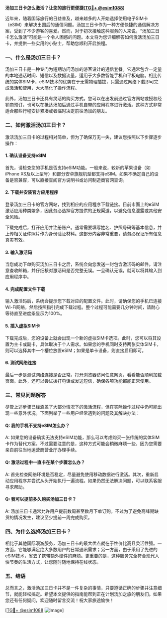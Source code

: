 **汤加三日卡怎么激活？让您的旅行更便捷[[TG💪+ @esim1088](https://t.me/s/esim1088)]**

近年来，随着国际旅行的日益普及，越来越多的人开始选择使用电子SIM卡（eSIM）来解决出国后的通信问题。汤加三日卡作为一种方便快捷的通信解决方案，受到了不少游客的喜爱。然而，对于初次接触这种服务的人来说，“汤加三日卡怎么激活”可能是一个令人困惑的问题。本文将为您详细解答如何激活汤加三日卡，并提供一些实用的小贴士，帮助您顺利开启旅程。

### 一、什么是汤加三日卡？

汤加三日卡是一种专门为短期访问汤加的游客设计的通信套餐。它通常包含一定量的本地通话时间、短信以及数据流量，适用于大多数智能手机和平板电脑。相比传统的实体SIM卡，eSIM技术的优势在于无需物理插拔，只需通过网络下载即可完成激活和使用，大大简化了操作流程。

此外，汤加三日卡还具有灵活的购买方式。您可以在出发前通过官方网站或授权经销商预订，也可以在抵达汤加后通过手机自带的应用程序进行激活。这种方式非常适合那些行程安排紧凑或者临时决定前往汤加的朋友。

### 二、如何激活汤加三日卡？

激活汤加三日卡的过程相对简单，但为了确保万无一失，建议您按照以下步骤逐步操作：

#### 1. 确认设备支持eSIM

首先，请检查您的手机是否支持eSIM功能。一般来说，较新的苹果设备（如iPhone XS及以上型号）和部分安卓旗舰机型都支持eSIM。如果不确定自己的设备是否兼容，可以直接查阅官方说明书或访问制造商官网查询。

#### 2. 下载并安装官方应用程序

登录汤加三日卡的官方网站，找到相应的应用程序下载链接。目前市面上的eSIM激活应用种类繁多，因此务必选择官方提供的正规渠道，以避免信息泄露或其他安全风险。

下载完成后，打开应用并注册账户。通常需要填写姓名、护照号码等基本信息，并上传相关证件照片作为身份验证材料。这部分内容非常重要，请务必保证所有信息真实有效。

#### 3. 输入激活码

当您成功下单购买汤加三日卡之后，系统会向您发送一封包含激活码的邮件。请注意查收邮箱，并仔细核对激活码是否完整无误。一旦确认无误，就可以将其输入到应用程序中。

#### 4. 完成配置文件下载

输入激活码后，系统会提示您下载对应的配置文件。此时，请确保您的手机已连接Wi-Fi网络，然后按照指引完成下载过程。整个过程可能需要几分钟时间，请耐心等待直至进度条显示为100%。

#### 5. 插入虚拟SIM卡

下载完成后，您的设备上就会出现一个新的虚拟SIM卡选项。此时，您可以将其设置为主卡或副卡，具体取决于个人需求。如果您的手机同时支持两张实体SIM卡，则可以选择其中一个槽位放置eSIM；如果是单卡设备，则直接启用即可。

#### 6. 测试网络连接

最后一步是测试网络连接是否正常。打开浏览器访问任意网页，看看能否顺利加载页面。此外，还可以尝试拨打电话或发送短信，确保各项功能都能正常使用。

### 三、常见问题解答

尽管上述步骤已经涵盖了大部分情况下的激活流程，但在实际操作过程中仍可能出现一些意外状况。下面列举了一些用户经常遇到的问题及其解决办法：

#### Q: 我的手机不支持eSIM怎么办？
A: 如果您的设备确实无法支持eSIM功能，那么可以考虑购买一张传统的实体SIM卡作为替代方案。不过需要注意的是，这种方式可能会稍微麻烦一些，因为您需要亲自前往当地运营商营业厅办理手续。

#### Q: 激活过程中一直卡在某个步骤怎么办？
A: 首先检查网络环境是否稳定，尽量避免使用移动数据进行激活。其次，重新启动应用程序并尝试从头开始执行一遍流程。如果仍然无法解决问题，可以联系客服寻求帮助。

#### Q: 我可以提前多久购买汤加三日卡？
A: 汤加三日卡通常允许用户提前数周甚至数月下单订购。不过为了避免高峰期缺货的情况发生，建议至少提前一周完成购买。

### 四、为什么选择汤加三日卡？

相比于其他国际漫游服务，汤加三日卡的最大优点就在于性价比高且灵活性强。一方面，它能够满足绝大多数用户的日常通讯需求；另一方面，由于采用了先进的eSIM技术，省去了携带额外硬件的麻烦。更重要的是，这种服务完全符合现代人快节奏的生活方式，让您随时随地保持在线状态。

### 五、结语

总而言之，激活汤加三日卡并不是一件复杂的事情，只要遵循正确的步骤并注意细节，就能轻松搞定。希望本文提供的指南能帮到正在计划汤加之旅的朋友们。如果您还有任何疑问，欢迎随时留言交流！祝大家旅途愉快！

[[TG💪+ @esim1088](https://t.me/s/esim1088) ![Image](https://i.postimg.cc/4NQfJmqS/Snipaste-2025-05-13-00-14-12.png)]
